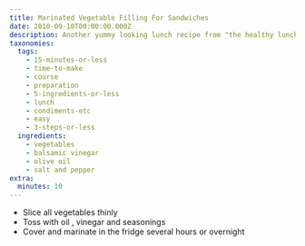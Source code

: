 ```yaml
---
title: Marinated Vegetable Filling For Sandwiches
date: 2010-09-10T00:00:00.000Z
description: Another yummy looking lunch recipe from "the healthy lunchbox."
taxonomies:
  tags:
    - 15-minutes-or-less
    - time-to-make
    - course
    - preparation
    - 5-ingredients-or-less
    - lunch
    - condiments-etc
    - easy
    - 3-steps-or-less
  ingredients:
    - vegetables
    - balsamic vinegar
    - olive oil
    - salt and pepper
extra:
  minutes: 10
---
```

 - Slice all vegetables thinly
 - Toss with oil , vinegar and seasonings
 - Cover and marinate in the fridge several hours or overnight
